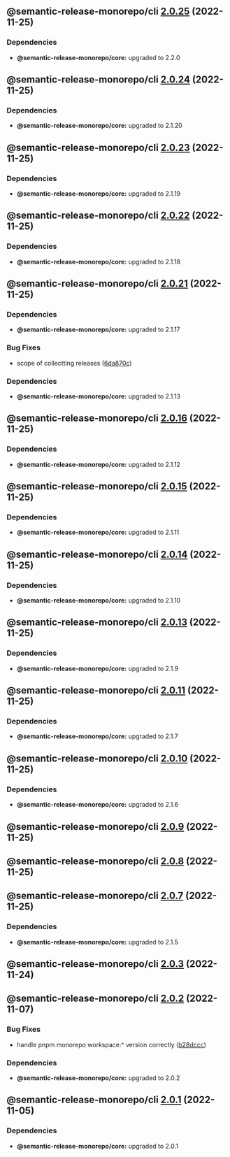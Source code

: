 ## @semantic-release-monorepo/cli [2.0.25](https://github.com/bubkoo/semantic-release-monorepo/compare/@semantic-release-monorepo/cli@2.0.24...@semantic-release-monorepo/cli@2.0.25) (2022-11-25)





### Dependencies

* **@semantic-release-monorepo/core:** upgraded to 2.2.0

## @semantic-release-monorepo/cli [2.0.24](https://github.com/bubkoo/semantic-release-monorepo/compare/@semantic-release-monorepo/cli@2.0.23...@semantic-release-monorepo/cli@2.0.24) (2022-11-25)





### Dependencies

* **@semantic-release-monorepo/core:** upgraded to 2.1.20

## @semantic-release-monorepo/cli [2.0.23](https://github.com/bubkoo/semantic-release-monorepo/compare/@semantic-release-monorepo/cli@2.0.22...@semantic-release-monorepo/cli@2.0.23) (2022-11-25)





### Dependencies

* **@semantic-release-monorepo/core:** upgraded to 2.1.19

## @semantic-release-monorepo/cli [2.0.22](https://github.com/bubkoo/semantic-release-monorepo/compare/@semantic-release-monorepo/cli@2.0.21...@semantic-release-monorepo/cli@2.0.22) (2022-11-25)





### Dependencies

* **@semantic-release-monorepo/core:** upgraded to 2.1.18

## @semantic-release-monorepo/cli [2.0.21](https://github.com/bubkoo/semantic-release-monorepo/compare/@semantic-release-monorepo/cli@2.0.20...@semantic-release-monorepo/cli@2.0.21) (2022-11-25)





### Dependencies

* **@semantic-release-monorepo/core:** upgraded to 2.1.17

### Bug Fixes

* scope of collectting releases ([6da870c](https://github.com/bubkoo/semantic-release-monorepo/commit/6da870c041be91cf0390910ff98441e007992b10))





### Dependencies

* **@semantic-release-monorepo/core:** upgraded to 2.1.13

## @semantic-release-monorepo/cli [2.0.16](https://github.com/bubkoo/semantic-release-monorepo/compare/@semantic-release-monorepo/cli@2.0.15...@semantic-release-monorepo/cli@2.0.16) (2022-11-25)





### Dependencies

* **@semantic-release-monorepo/core:** upgraded to 2.1.12

## @semantic-release-monorepo/cli [2.0.15](https://github.com/bubkoo/semantic-release-monorepo/compare/@semantic-release-monorepo/cli@2.0.14...@semantic-release-monorepo/cli@2.0.15) (2022-11-25)





### Dependencies

* **@semantic-release-monorepo/core:** upgraded to 2.1.11

## @semantic-release-monorepo/cli [2.0.14](https://github.com/bubkoo/semantic-release-monorepo/compare/@semantic-release-monorepo/cli@2.0.13...@semantic-release-monorepo/cli@2.0.14) (2022-11-25)





### Dependencies

* **@semantic-release-monorepo/core:** upgraded to 2.1.10

## @semantic-release-monorepo/cli [2.0.13](https://github.com/bubkoo/semantic-release-monorepo/compare/@semantic-release-monorepo/cli@2.0.12...@semantic-release-monorepo/cli@2.0.13) (2022-11-25)





### Dependencies

* **@semantic-release-monorepo/core:** upgraded to 2.1.9

## @semantic-release-monorepo/cli [2.0.11](https://github.com/bubkoo/semantic-release-monorepo/compare/@semantic-release-monorepo/cli@2.0.10...@semantic-release-monorepo/cli@2.0.11) (2022-11-25)





### Dependencies

* **@semantic-release-monorepo/core:** upgraded to 2.1.7

## @semantic-release-monorepo/cli [2.0.10](https://github.com/bubkoo/semantic-release-monorepo/compare/@semantic-release-monorepo/cli@2.0.9...@semantic-release-monorepo/cli@2.0.10) (2022-11-25)





### Dependencies

* **@semantic-release-monorepo/core:** upgraded to 2.1.6

## @semantic-release-monorepo/cli [2.0.9](https://github.com/bubkoo/semantic-release-monorepo/compare/@semantic-release-monorepo/cli@2.0.8...@semantic-release-monorepo/cli@2.0.9) (2022-11-25)

## @semantic-release-monorepo/cli [2.0.8](https://github.com/bubkoo/semantic-release-monorepo/compare/@semantic-release-monorepo/cli@2.0.7...@semantic-release-monorepo/cli@2.0.8) (2022-11-25)

## @semantic-release-monorepo/cli [2.0.7](https://github.com/bubkoo/semantic-release-monorepo/compare/@semantic-release-monorepo/cli@2.0.6...@semantic-release-monorepo/cli@2.0.7) (2022-11-25)





### Dependencies

* **@semantic-release-monorepo/core:** upgraded to 2.1.5

## @semantic-release-monorepo/cli [2.0.3](https://github.com/bubkoo/semantic-release-monorepo/compare/@semantic-release-monorepo/cli@2.0.2...@semantic-release-monorepo/cli@2.0.3) (2022-11-24)

## @semantic-release-monorepo/cli [2.0.2](https://github.com/bubkoo/semantic-release-monorepo/compare/@semantic-release-monorepo/cli@2.0.1...@semantic-release-monorepo/cli@2.0.2) (2022-11-07)


### Bug Fixes

* handle pnpm monorepo workspace:^ version correctly ([b28dccc](https://github.com/bubkoo/semantic-release-monorepo/commit/b28dccc59aabe3660a2b7a50270ff930895e06b7))





### Dependencies

* **@semantic-release-monorepo/core:** upgraded to 2.0.2

## @semantic-release-monorepo/cli [2.0.1](https://github.com/bubkoo/semantic-release-monorepo/compare/@semantic-release-monorepo/cli@2.0.0...@semantic-release-monorepo/cli@2.0.1) (2022-11-05)





### Dependencies

* **@semantic-release-monorepo/core:** upgraded to 2.0.1
